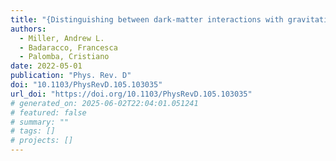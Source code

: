 ```yaml
---
title: "{Distinguishing between dark-matter interactions with gravitational-wave detectors}"
authors:
  - Miller, Andrew L.
  - Badaracco, Francesca
  - Palomba, Cristiano
date: 2022-05-01
publication: "Phys. Rev. D"
doi: "10.1103/PhysRevD.105.103035"
url_doi: "https://doi.org/10.1103/PhysRevD.105.103035"
# generated_on: 2025-06-02T22:04:01.051241
# featured: false
# summary: ""
# tags: []
# projects: []
---
```

